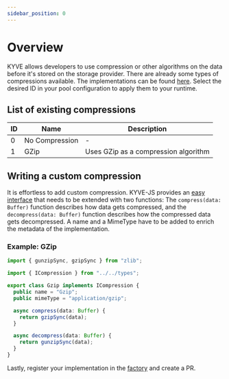 ```yaml
---
sidebar_position: 0
---
```


# Overview

KYVE allows developers to use compression or other algorithms on the data before it's stored on the storage provider.
There are already some types of compressions available. The implementations can be
found [here](https://github.com/KYVENetwork/kyvejs/tree/main/common/protocol/src/reactors/compression).
Select the desired ID in your pool configuration to apply them to your runtime.

## List of existing compressions

| ID  | Name           | Description                          |
| --- | -------------- | ------------------------------------ |
| 0   | No Compression | -                                    |
| 1   | GZip           | Uses GZip as a compression algorithm |

## Writing a custom compression

It is effortless to add custom compression. KYVE-JS provides
an [easy interface](https://github.com/KYVENetwork/kyvejs/tree/main/common/protocol/src/reactors/compression) that needs
to be extended with two functions:
The `compress(data: Buffer)` function describes how data gets compressed, and the `decompress(data: Buffer)` function
describes how the compressed data gets decompressed.
A name and a MimeType have to be added to enrich the metadata of the implementation.

### Example: GZip

```ts
import { gunzipSync, gzipSync } from "zlib";

import { ICompression } from "../../types";

export class Gzip implements ICompression {
  public name = "Gzip";
  public mimeType = "application/gzip";

  async compress(data: Buffer) {
    return gzipSync(data);
  }

  async decompress(data: Buffer) {
    return gunzipSync(data);
  }
}
```

Lastly, register your implementation in
the [factory](https://github.com/KYVENetwork/kyvejs/blob/d5e7e735e3d716396fe424100c099f6702969414/common/protocol/src/methods/factories/compressionFactory.ts#L19)
and create a PR.
